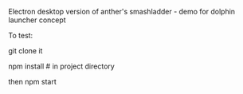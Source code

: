 Electron desktop version of anther's smashladder - demo for dolphin launcher concept


To test:

git clone it

npm install # in project directory

then npm start
